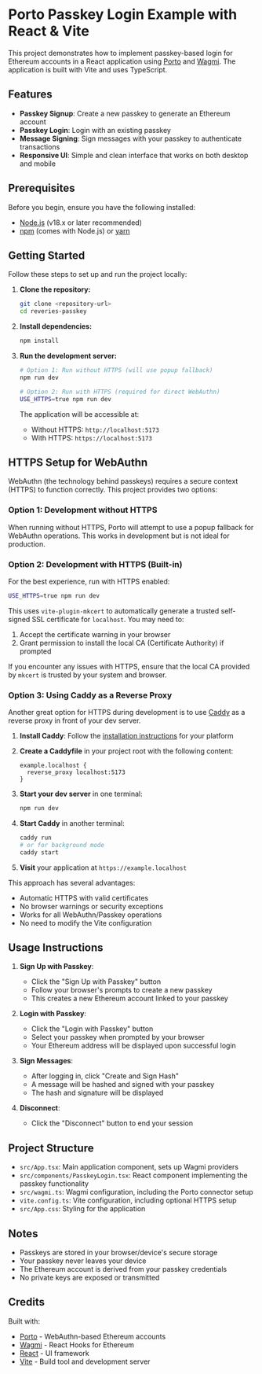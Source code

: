 # Porto Passkey Login Example with React & Vite

This project demonstrates how to implement passkey-based login for Ethereum accounts in a React application using [Porto](https://porto.sh/) and [Wagmi](https://wagmi.sh/). The application is built with Vite and uses TypeScript.

## Features

- **Passkey Signup**: Create a new passkey to generate an Ethereum account
- **Passkey Login**: Login with an existing passkey
- **Message Signing**: Sign messages with your passkey to authenticate transactions
- **Responsive UI**: Simple and clean interface that works on both desktop and mobile

## Prerequisites

Before you begin, ensure you have the following installed:

- [Node.js](https://nodejs.org/) (v18.x or later recommended)
- [npm](https://www.npmjs.com/) (comes with Node.js) or [yarn](https://yarnpkg.com/)

## Getting Started

Follow these steps to set up and run the project locally:

1. **Clone the repository:**
   ```bash
   git clone <repository-url>
   cd reveries-passkey
   ```

2. **Install dependencies:**
   ```bash
   npm install
   ```

3. **Run the development server:**
   ```bash
   # Option 1: Run without HTTPS (will use popup fallback)
   npm run dev
   
   # Option 2: Run with HTTPS (required for direct WebAuthn)
   USE_HTTPS=true npm run dev
   ```

   The application will be accessible at:
   - Without HTTPS: `http://localhost:5173`
   - With HTTPS: `https://localhost:5173`

## HTTPS Setup for WebAuthn

WebAuthn (the technology behind passkeys) requires a secure context (HTTPS) to function correctly. This project provides two options:

### Option 1: Development without HTTPS

When running without HTTPS, Porto will attempt to use a popup fallback for WebAuthn operations. This works in development but is not ideal for production.

### Option 2: Development with HTTPS (Built-in)

For the best experience, run with HTTPS enabled:

```bash
USE_HTTPS=true npm run dev
```

This uses `vite-plugin-mkcert` to automatically generate a trusted self-signed SSL certificate for `localhost`. You may need to:

1. Accept the certificate warning in your browser
2. Grant permission to install the local CA (Certificate Authority) if prompted

If you encounter any issues with HTTPS, ensure that the local CA provided by `mkcert` is trusted by your system and browser.

### Option 3: Using Caddy as a Reverse Proxy

Another great option for HTTPS during development is to use [Caddy](https://caddyserver.com/) as a reverse proxy in front of your dev server.

1. **Install Caddy**: Follow the [installation instructions](https://caddyserver.com/docs/install) for your platform

2. **Create a Caddyfile** in your project root with the following content:
   ```
   example.localhost {
     reverse_proxy localhost:5173
   }
   ```

3. **Start your dev server** in one terminal:
   ```bash
   npm run dev
   ```

4. **Start Caddy** in another terminal:
   ```bash
   caddy run
   # or for background mode
   caddy start
   ```

5. **Visit** your application at `https://example.localhost`

This approach has several advantages:
- Automatic HTTPS with valid certificates
- No browser warnings or security exceptions
- Works for all WebAuthn/Passkey operations
- No need to modify the Vite configuration

## Usage Instructions

1. **Sign Up with Passkey**:
   - Click the "Sign Up with Passkey" button
   - Follow your browser's prompts to create a new passkey
   - This creates a new Ethereum account linked to your passkey

2. **Login with Passkey**:
   - Click the "Login with Passkey" button
   - Select your passkey when prompted by your browser
   - Your Ethereum address will be displayed upon successful login

3. **Sign Messages**:
   - After logging in, click "Create and Sign Hash"
   - A message will be hashed and signed with your passkey
   - The hash and signature will be displayed

4. **Disconnect**:
   - Click the "Disconnect" button to end your session

## Project Structure

- `src/App.tsx`: Main application component, sets up Wagmi providers
- `src/components/PasskeyLogin.tsx`: React component implementing the passkey functionality
- `src/wagmi.ts`: Wagmi configuration, including the Porto connector setup
- `vite.config.ts`: Vite configuration, including optional HTTPS setup
- `src/App.css`: Styling for the application

## Notes

- Passkeys are stored in your browser/device's secure storage
- Your passkey never leaves your device
- The Ethereum account is derived from your passkey credentials
- No private keys are exposed or transmitted

## Credits

Built with:
- [Porto](https://porto.sh/) - WebAuthn-based Ethereum accounts
- [Wagmi](https://wagmi.sh/) - React Hooks for Ethereum
- [React](https://reactjs.org/) - UI framework
- [Vite](https://vitejs.dev/) - Build tool and development server